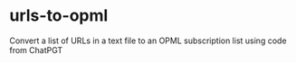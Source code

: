 # urls-to-opml
Convert a list of URLs in a text file to an OPML subscription list using code from ChatPGT
